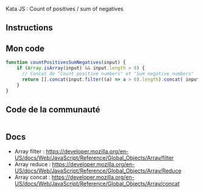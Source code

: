 Kata JS : Count of positives / sum of negatives

## Instructions

## Mon code
```js
function countPositivesSumNegatives(input) {
    if (Array.isArray(input) && input.length > 0) {
      // Concat de "Count positive numbers" et "Sum negative numbers"
      return [].concat(input.filter((a) => a > 0).length).concat( input.filter((a) => a < 0).reduce((prev,curr) => prev + curr,0) );
    }
}
```

## Code de la communauté
```js
```

## Docs
- Array filter : https://developer.mozilla.org/en-US/docs/Web/JavaScript/Reference/Global_Objects/Array/filter
- Array reduce : https://developer.mozilla.org/en-US/docs/Web/JavaScript/Reference/Global_Objects/Array/Reduce
- Array concat : https://developer.mozilla.org/en-US/docs/Web/JavaScript/Reference/Global_Objects/Array/concat
